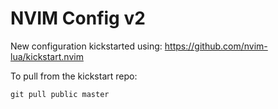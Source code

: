 # NVIM Config v2

New configuration kickstarted using:
https://github.com/nvim-lua/kickstart.nvim

To pull from the kickstart repo:
```
git pull public master
```

